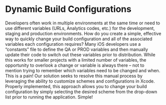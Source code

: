 Dynamic Build Configurations
==========================

Developers often work in multiple environments at the same time or need to use different variables (URLs, Analytics codes, etc.) for the development, staging and production environments. How do you create a simple, effective way to quickly change your build configuration and all of the associated variables each configuration requires?  Many iOS developers use a “constants” file to define the QA or PROD variables and then manually update their code to switch out these variables prior to distribution. While this works for smaller projects with a limited number of variables, the opportunity to overlook a change or variable is always there – not to mention trying to remember which variables need to be changed and when. This is a pain!  Our solution seeks to resolve this manual process by leveraging the ability to customize schemes and configurations in Xcode. Properly implemented, this approach allows you to change your build configuration by simply selecting the desired scheme from the drop-down list prior to running the application. Simple!
